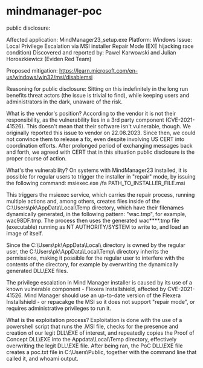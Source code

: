 # mindmanager-poc
public disclosure:

Affected application: MindManager23_setup.exe
Platform: Windows
Issue: Local Privilege Escalation via MSI installer Repair Mode (EXE hijacking race condition) 
Discovered and reported by: Pawel Karwowski and Julian Horoszkiewicz (Eviden Red Team)

Proposed mitigation:
https://learn.microsoft.com/en-us/windows/win32/msi/disablemsi

Reasoning for public disclosure: 
Sitting on this indefinitely in the long run benefits threat actors (the issue is trivial to find), while keeping users and administrators in the dark, unaware of the risk.

What is the vendor's position? 
According to the vendor it is not their responsibility, as the vulnerability lies in a 3rd party component (CVE-2021-41526). This doesn't mean that their software isn't vulnerable, though.
We originally reported this issue to vendor on 22.08.2023. Since then, we could not convince them to release a fix, even despite involving US CERT into coordination efforts. After prolonged period of exchanging messages back and forth, we agreed with CERT that in this situation public disclosure is the proper course of action.

What's the vulnerability?
On systems with MindManager23 installed, it is possible for regular users to trigger the installer in "repair" mode, by issuing the following command:
msiexec.exe /fa PATH_TO_INSTALLER_FILE.msi

This triggers the msiexec service, which carries the repair process, running multiple actions and, among others, creates files inside of the C:\Users\pk\AppData\Local\Temp directory, which have their filenames dynamically generated, in the following pattern: "wac<four random letters or numbers>.tmp", for example, wac98DF.tmp.
The process then uses the generated wac****.tmp file (executable) running as NT AUTHORITY/SYSTEM to write to, and load an image of itself.

Since the C:\Users\pk\AppData\Local\ directory is owned by the regular user, the C:\Users\pk\AppData\Local\Temp\ directory inherits the permissions, making it possible for the regular user to interfere with the contents of the directory, for example by overwriting the dynamically generated DLL\EXE files.

The privilege escalation in Mind Manager installer is caused by its use of a known vulnerable component - Flexera Installshield, affected by CVE-2021-41526. Mind Manager should use an up-to-date version of the Flexera Installshield - or repacakge the MSI so it does not support "repair mode", or requires administrative privileges to run it.

What is the exploitation process?
Exploitation is done with the use of a powershell script that runs the .MSI file, checks for the presence and creation of our legit DLL\EXE of interest, and repeatedly copies the Proof of Concept DLL\EXE into the Appdata\Local\Temp directory, effectively overwriting the legit DLL\EXE file. After being ran, the PoC DLL\EXE file creates a poc.txt file in C:\Users\Public, together with the command line that called it, and whoami output.

